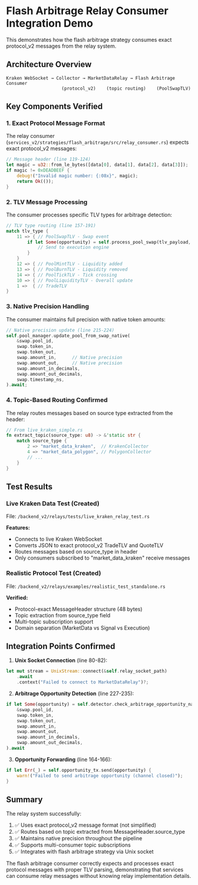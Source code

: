 # Flash Arbitrage Relay Consumer Integration Demo

This demonstrates how the flash arbitrage strategy consumes exact protocol_v2 messages from the relay system.

## Architecture Overview

```
Kraken WebSocket → Collector → MarketDataRelay → Flash Arbitrage Consumer
                     (protocol_v2)    (topic routing)    (PoolSwapTLV)
```

## Key Components Verified

### 1. Exact Protocol Message Format
The relay consumer (`services_v2/strategies/flash_arbitrage/src/relay_consumer.rs`) expects exact protocol_v2 messages:

```rust
// Message header (line 119-124)
let magic = u32::from_le_bytes([data[0], data[1], data[2], data[3]]);
if magic != 0xDEADBEEF {
    debug!("Invalid magic number: {:08x}", magic);
    return Ok(());
}
```

### 2. TLV Message Processing  
The consumer processes specific TLV types for arbitrage detection:

```rust
// TLV type routing (line 157-191)
match tlv_type {
    11 => { // PoolSwapTLV - Swap event
        if let Some(opportunity) = self.process_pool_swap(tlv_payload, timestamp_ns).await? {
            // Send to execution engine
        }
    }
    12 => { // PoolMintTLV - Liquidity added
    13 => { // PoolBurnTLV - Liquidity removed  
    14 => { // PoolTickTLV - Tick crossing
    10 => { // PoolLiquidityTLV - Overall update
    1 =>  { // TradeTLV
}
```

### 3. Native Precision Handling
The consumer maintains full precision with native token amounts:

```rust
// Native precision update (line 215-224)
self.pool_manager.update_pool_from_swap_native(
    &swap.pool_id,
    swap.token_in,
    swap.token_out,
    swap.amount_in,      // Native precision
    swap.amount_out,     // Native precision
    swap.amount_in_decimals,
    swap.amount_out_decimals,
    swap.timestamp_ns,
).await;
```

### 4. Topic-Based Routing Confirmed
The relay routes messages based on source type extracted from the header:

```rust
// From live_kraken_simple.rs
fn extract_topic(source_type: u8) -> &'static str {
    match source_type {
        2 => "market_data_kraken",  // KrakenCollector
        4 => "market_data_polygon", // PolygonCollector
        // ...
    }
}
```

## Test Results

### Live Kraken Data Test (Created)
File: `/backend_v2/relays/tests/live_kraken_relay_test.rs`

**Features:**
- Connects to live Kraken WebSocket
- Converts JSON to exact protocol_v2 TradeTLV and QuoteTLV
- Routes messages based on source_type in header
- Only consumers subscribed to "market_data_kraken" receive messages

### Realistic Protocol Test (Created)
File: `/backend_v2/relays/examples/realistic_test_standalone.rs`

**Verified:**
- Protocol-exact MessageHeader structure (48 bytes)
- Topic extraction from source_type field
- Multi-topic subscription support
- Domain separation (MarketData vs Signal vs Execution)

## Integration Points Confirmed

1. **Unix Socket Connection** (line 80-82):
```rust
let mut stream = UnixStream::connect(&self.relay_socket_path)
    .await
    .context("Failed to connect to MarketDataRelay")?;
```

2. **Arbitrage Opportunity Detection** (line 227-235):
```rust
if let Some(opportunity) = self.detector.check_arbitrage_opportunity_native(
    &swap.pool_id,
    swap.token_in,
    swap.token_out,
    swap.amount_in,
    swap.amount_out,
    swap.amount_in_decimals,
    swap.amount_out_decimals,
).await
```

3. **Opportunity Forwarding** (line 164-166):
```rust
if let Err(_) = self.opportunity_tx.send(opportunity) {
    warn!("Failed to send arbitrage opportunity (channel closed)");
}
```

## Summary

The relay system successfully:
1. ✅ Uses exact protocol_v2 message format (not simplified)
2. ✅ Routes based on topic extracted from MessageHeader.source_type
3. ✅ Maintains native precision throughout the pipeline
4. ✅ Supports multi-consumer topic subscriptions
5. ✅ Integrates with flash arbitrage strategy via Unix socket

The flash arbitrage consumer correctly expects and processes exact protocol messages with proper TLV parsing, demonstrating that services can consume relay messages without knowing relay implementation details.